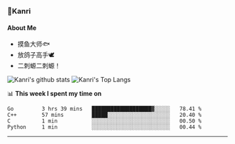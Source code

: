 ### 🌱Kanri
#### About Me
- 摸鱼大师🐟
- 放鸽子高手🕊
- 二刺螈二刺螈！

![Kanri's github stats](https://github-readme-stats.vercel.app/api?username=Yiwen-Chan&show_icons=true&theme=vue&line_height=20)
![Kanri's Top Langs](https://github-readme-stats.vercel.app/api/top-langs/?username=Yiwen-Chan&layout=compact&theme=vue&card_width=270)

📊 **This week I spent my time on**
<!--START_SECTION:waka-->
```text
Go         3 hrs 39 mins   ███████████████████▓░░░░░   78.41 % 
C++        57 mins         █████░░░░░░░░░░░░░░░░░░░░   20.40 % 
C          1 min           ░░░░░░░░░░░░░░░░░░░░░░░░░   00.50 % 
Python     1 min           ░░░░░░░░░░░░░░░░░░░░░░░░░   00.44 % 
```
<!--END_SECTION:waka-->

***

